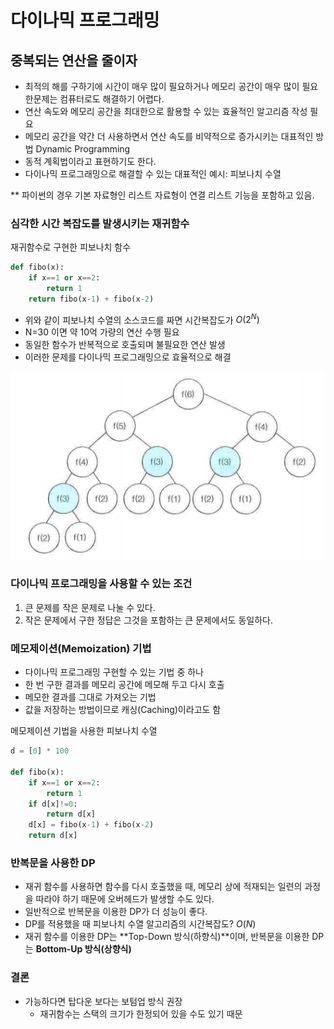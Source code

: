 # 다이나믹 프로그래밍

## 중복되는 연산을 줄이자
- 최적의 해를 구하기에 시간이 매우 많이 필요하거나 메모리 공간이 매우 많이 필요한문제는 컴퓨터로도 해결하기 어렵다.
- 연산 속도와 메모리 공간을 최대한으로 활용할 수 있는 효율적인 알고리즘 작성 필요
- 메모리 공간을 약간 더 사용하면서 연산 속도를 비약적으로 증가시키는 대표적인 방법 Dynamic Programming
- 동적 계획법이라고 표현하기도 한다. 
- 다이나믹 프로그래밍으로 해결할 수 있는 대표적인 예시: 피보나치 수열

** 파이썬의 경우 기본 자료형인 리스트 자료형이 연결 리스트 기능을 포함하고 있음. 

### 심각한 시간 복잡도를 발생시키는 재귀함수

재귀함수로 구현한 피보나치 함수
```python
def fibo(x):
    if x==1 or x==2:
        return 1
    return fibo(x-1) + fibo(x-2)
```
- 위와 같이 피보나치 수열의 소스코드를 짜면 시간복잡도가 $O(2^N)$
- N=30 이면 약 10억 가량의 연산 수행 필요
- 동일한 함수가 반복적으로 호출되며 불필요한 연산 발생
- 이러한 문제를 다이나믹 프로그래밍으로 효율적으로 해결

![피보나치이미지](imgs/fib.png)

### 다이나믹 프로그래밍을 사용할 수 있는 조건
1. 큰 문제를 작은 문제로 나눌 수 있다. 
2. 작은 문제에서 구한 정답은 그것을 포함하는 큰 문제에서도 동일하다. 

### 메모제이션(Memoization) 기법
- 다이나믹 프로그래밍 구현할 수 있는 기법 중 하나
- 한 번 구한 결과를 메모리 공간에 메모해 두고 다시 호출
- 메모한 결과를 그대로 가져오는 기법
- 값을 저장하는 방법이므로 캐싱(Caching)이라고도 함
  
메모제이션 기법을 사용한 피보나치 수열
```python
d = [0] * 100

def fibo(x):
    if x==1 or x==2:
        return 1
    if d[x]!=0:
        return d[x]
    d[x] = fibo(x-1) + fibo(x-2)
    return d[x]
```

### 반복문을 사용한 DP
- 재귀 함수를 사용하면 함수를 다시 호출했을 때, 메모리 상에 적재되는 일련의 과정을 따라야 하기 때문에 오버헤드가 발생할 수도 있다. 
- 일반적으로 반복문을 이용한 DP가 더 성능이 좋다. 
- DP를 적용했을 때 피보나치 수열 알고리즘의 시간복잡도? $O(N)$
- 재귀 함수를 이용한 DP는 **Top-Down 방식(하향식)**이며, 반복문을 이용한 DP는 **Bottom-Up 방식(상향식)**

### 결론
- 가능하다면 탑다운 보다는 보텀업 방식 권장
  - 재귀함수는 스택의 크기가 한정되어 있을 수도 있기 때문
